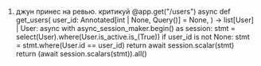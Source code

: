 1) джун принес на ревью. критикуй
@app.get("/users")
async def get_users(
  user_id: Annotated[int | None, Query()] = None,
) -> list[User] | User:
  async with async_session_maker.begin() as session:
      stmt = select(User).where(User.is_active.is_(True))
      if user_id is not None:
          stmt = stmt.where(User.id == user_id)
          return await session.scalar(stmt)
      return (await session.scalars(stmt)).all()
